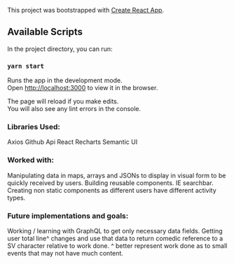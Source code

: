 This project was bootstrapped with [Create React App](https://github.com/facebook/create-react-app).

## Available Scripts

In the project directory, you can run:

### `yarn start`

Runs the app in the development mode.<br />
Open [http://localhost:3000](http://localhost:3000) to view it in the browser.

The page will reload if you make edits.<br />
You will also see any lint errors in the console.

### Libraries Used:
Axios
Github Api
React
Recharts
Semantic UI

### Worked with:
Manipulating data in maps, arrays and JSONs to display in visual form to be quickly received by users.
Building reusable components. IE searchbar.
Creating non static components as different users have different activity types.

### Future implementations and goals:
Working / learning with GraphQL to get only necessary data fields.
Getting user total line^ changes and use that data to return comedic reference to a SV character relative to work done.
^ better represent work done as to small events that may not have much content.
